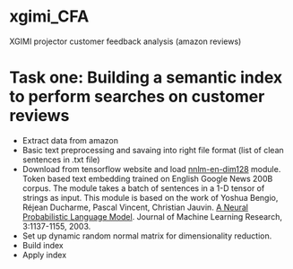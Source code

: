 # xgimi_CFA
XGIMI projector customer feedback analysis (amazon reviews)

# Task one: Building a semantic index to perform searches on customer reviews

* Extract data from amazon
* Basic text preprocessing and savaing into right file format (list of clean sentences in .txt file)
* Download from tensorflow website and load [nnlm-en-dim128](https://tfhub.dev/google/nnlm-en-dim128/2) module. Token based text embedding trained on English Google News 200B corpus. The module takes a batch of sentences in a 1-D tensor of strings as input. This module is based on the work of Yoshua Bengio, Réjean Ducharme, Pascal Vincent, Christian Jauvin. [A Neural Probabilistic Language Model](http://www.jmlr.org/papers/volume3/bengio03a/bengio03a.pdf). Journal of Machine Learning Research, 3:1137-1155, 2003.
* Set up dynamic random normal matrix for dimensionality reduction.
* Build index
* Apply index

